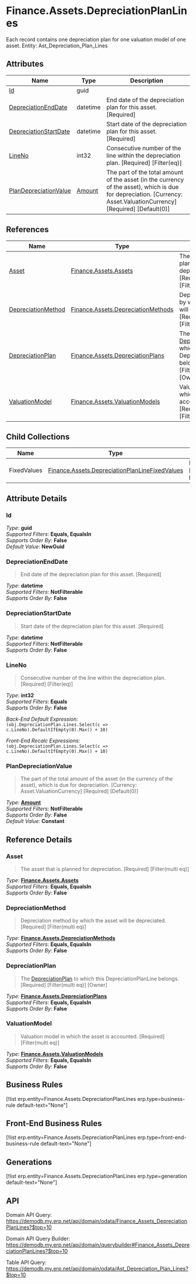 # Finance.Assets.DepreciationPlanLines

Each record contains one depreciation plan for one valuation model of one asset. Entity: Ast_Depreciation_Plan_Lines

## Attributes

| Name | Type | Description |
| ---- | ---- | --- |
| [Id](Finance.Assets.DepreciationPlanLines.md#Id) | guid |  
| [DepreciationEndDate](Finance.Assets.DepreciationPlanLines.md#DepreciationEndDate) | datetime | End date of the depreciation plan for this asset. [Required] 
| [DepreciationStartDate](Finance.Assets.DepreciationPlanLines.md#DepreciationStartDate) | datetime | Start date of the depreciation plan for this asset. [Required] 
| [LineNo](Finance.Assets.DepreciationPlanLines.md#LineNo) | int32 | Consecutive number of the line within the depreciation plan. [Required] [Filter(eq)] 
| [PlanDepreciationValue](Finance.Assets.DepreciationPlanLines.md#PlanDepreciationValue) | [Amount](../data-types/Amount.md) | The part of the total amount of the asset (in the currency of the asset), which is due for depreciation. [Currency: Asset.ValuationCurrency] [Required] [Default(0)] 

## References

| Name | Type | Description |
| ---- | ---- | --- |
| [Asset](Finance.Assets.DepreciationPlanLines.md#Asset) | [Finance.Assets.Assets](Finance.Assets.Assets.md) | The asset that is planned for depreciation. [Required] [Filter(multi eq)] |
| [DepreciationMethod](Finance.Assets.DepreciationPlanLines.md#DepreciationMethod) | [Finance.Assets.DepreciationMethods](Finance.Assets.DepreciationMethods.md) | Depreciation method by which the asset will be depreciated. [Required] [Filter(multi eq)] |
| [DepreciationPlan](Finance.Assets.DepreciationPlanLines.md#DepreciationPlan) | [Finance.Assets.DepreciationPlans](Finance.Assets.DepreciationPlans.md) | The [DepreciationPlan](Finance.Assets.DepreciationPlanLines.md#DepreciationPlan) to which this DepreciationPlanLine belongs. [Required] [Filter(multi eq)] [Owner] |
| [ValuationModel](Finance.Assets.DepreciationPlanLines.md#ValuationModel) | [Finance.Assets.ValuationModels](Finance.Assets.ValuationModels.md) | Valuation model in which the asset is accounted. [Required] [Filter(multi eq)] |

## Child Collections

| Name | Type | Description |
| ---- | ---- | --- |
| FixedValues | [Finance.Assets.DepreciationPlanLineFixedValues](Finance.Assets.DepreciationPlanLineFixedValues.md) | List of [DepreciationPlanLineFixedValue](Finance.Assets.DepreciationPlanLineFixedValues.md) child objects, based on the [Finance.Assets.DepreciationPlanLineFixedValue.DepreciationPlanLine](Finance.Assets.DepreciationPlanLineFixedValues.md#DepreciationPlanLine) back reference 


## Attribute Details

### Id

_Type_: **guid**  
_Supported Filters_: **Equals, EqualsIn**  
_Supports Order By_: **False**  
_Default Value_: **NewGuid**  

### DepreciationEndDate

> End date of the depreciation plan for this asset. [Required]

_Type_: **datetime**  
_Supported Filters_: **NotFilterable**  
_Supports Order By_: **False**  

### DepreciationStartDate

> Start date of the depreciation plan for this asset. [Required]

_Type_: **datetime**  
_Supported Filters_: **NotFilterable**  
_Supports Order By_: **False**  

### LineNo

> Consecutive number of the line within the depreciation plan. [Required] [Filter(eq)]

_Type_: **int32**  
_Supported Filters_: **Equals**  
_Supports Order By_: **False**  

_Back-End Default Expression:_  
`(obj.DepreciationPlan.Lines.Select(c => c.LineNo).DefaultIfEmpty(0).Max() + 10)`

_Front-End Recalc Expressions:_  
`(obj.DepreciationPlan.Lines.Select(c => c.LineNo).DefaultIfEmpty(0).Max() + 10)`
### PlanDepreciationValue

> The part of the total amount of the asset (in the currency of the asset), which is due for depreciation. [Currency: Asset.ValuationCurrency] [Required] [Default(0)]

_Type_: **[Amount](../data-types/Amount.md)**  
_Supported Filters_: **NotFilterable**  
_Supports Order By_: **False**  
_Default Value_: **Constant**  


## Reference Details

### Asset

> The asset that is planned for depreciation. [Required] [Filter(multi eq)]

_Type_: **[Finance.Assets.Assets](Finance.Assets.Assets.md)**  
_Supported Filters_: **Equals, EqualsIn**  
_Supports Order By_: **False**  

### DepreciationMethod

> Depreciation method by which the asset will be depreciated. [Required] [Filter(multi eq)]

_Type_: **[Finance.Assets.DepreciationMethods](Finance.Assets.DepreciationMethods.md)**  
_Supported Filters_: **Equals, EqualsIn**  
_Supports Order By_: **False**  

### DepreciationPlan

> The [DepreciationPlan](Finance.Assets.DepreciationPlanLines.md#DepreciationPlan) to which this DepreciationPlanLine belongs. [Required] [Filter(multi eq)] [Owner]

_Type_: **[Finance.Assets.DepreciationPlans](Finance.Assets.DepreciationPlans.md)**  
_Supported Filters_: **Equals, EqualsIn**  
_Supports Order By_: **False**  

### ValuationModel

> Valuation model in which the asset is accounted. [Required] [Filter(multi eq)]

_Type_: **[Finance.Assets.ValuationModels](Finance.Assets.ValuationModels.md)**  
_Supported Filters_: **Equals, EqualsIn**  
_Supports Order By_: **False**  



## Business Rules

[!list erp.entity=Finance.Assets.DepreciationPlanLines erp.type=business-rule default-text="None"]

## Front-End Business Rules

[!list erp.entity=Finance.Assets.DepreciationPlanLines erp.type=front-end-business-rule default-text="None"]

## Generations

[!list erp.entity=Finance.Assets.DepreciationPlanLines erp.type=generation default-text="None"]

## API

Domain API Query:
<https://demodb.my.erp.net/api/domain/odata/Finance_Assets_DepreciationPlanLines?$top=10>

Domain API Query Builder:
<https://demodb.my.erp.net/api/domain/querybuilder#Finance_Assets_DepreciationPlanLines?$top=10>

Table API Query:
<https://demodb.my.erp.net/api/domain/odata/Ast_Depreciation_Plan_Lines?$top=10>

